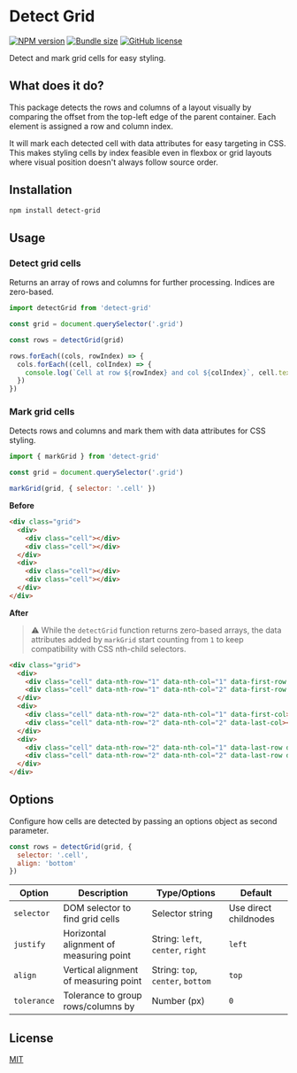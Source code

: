 # Detect Grid

[![NPM version](https://img.shields.io/npm/v/detect-grid)](https://www.npmjs.com/package/detect-grid)
[![Bundle size](https://img.shields.io/bundlephobia/minzip/detect-grid?label=size)](https://bundlephobia.com/result?p=detect-grid)
[![GitHub license](https://img.shields.io/github/license/daun/detect-grid)](./LICENSE)

Detect and mark grid cells for easy styling.

## What does it do?

This package detects the rows and columns of a layout visually by comparing the
offset from the top-left edge of the parent container. Each element is assigned
a row and column index.

It will mark each detected cell with data attributes for easy targeting in CSS.
This makes styling cells by index feasible even in flexbox or grid layouts where
visual position doesn't always follow source order.

## Installation

```bash
npm install detect-grid
```

## Usage

### Detect grid cells

Returns an array of rows and columns for further processing. Indices are zero-based.

```js
import detectGrid from 'detect-grid'

const grid = document.querySelector('.grid')

const rows = detectGrid(grid)

rows.forEach((cols, rowIndex) => {
  cols.forEach((cell, colIndex) => {
    console.log(`Cell at row ${rowIndex} and col ${colIndex}`, cell.textContent)
  })
})
```

### Mark grid cells

Detects rows and columns and mark them with data attributes for CSS styling.

```js
import { markGrid } from 'detect-grid'

const grid = document.querySelector('.grid')

markGrid(grid, { selector: '.cell' })
```

**Before**

```html
<div class="grid">
  <div>
    <div class="cell"></div>
    <div class="cell"></div>
  </div>
  <div>
    <div class="cell"></div>
    <div class="cell"></div>
  </div>
</div>
```

**After**

> :warning: While the `detectGrid` function returns zero-based arrays, the data
   attributes added by `markGrid` start counting from `1` to keep compatibility
   with CSS nth-child selectors.

```html
<div class="grid">
  <div>
    <div class="cell" data-nth-row="1" data-nth-col="1" data-first-row data-first-col></div>
    <div class="cell" data-nth-row="1" data-nth-col="2" data-first-row data-last-col></div>
  </div>
  <div>
    <div class="cell" data-nth-row="2" data-nth-col="1" data-first-col></div>
    <div class="cell" data-nth-row="2" data-nth-col="2" data-last-col></div>
  </div>
  <div>
    <div class="cell" data-nth-row="2" data-nth-col="1" data-last-row data-first-col></div>
    <div class="cell" data-nth-row="2" data-nth-col="2" data-last-row data-last-col></div>
  </div>
</div>
```

## Options

Configure how cells are detected by passing an options object as second parameter.

```js
const rows = detectGrid(grid, {
  selector: '.cell',
  align: 'bottom'
})
```

|Option|Description|Type/Options|Default|
|---|---|---|---|
|`selector`|DOM selector to find grid cells|Selector string|Use direct childnodes|
|`justify`|Horizontal alignment of measuring point|String: `left`, `center`, `right`|`left`|
|`align`|Vertical alignment of measuring point|String: `top`, `center`, `bottom`|`top`|
|`tolerance`|Tolerance to group rows/columns by|Number (px)|`0`|

## License

[MIT](https://opensource.org/licenses/MIT)
